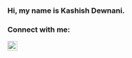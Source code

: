 ### Hi, my name is Kashish Dewnani.

### Connect with me:

[<img align="left" alt="Kashish Dewnani | LinkedIn" width="22px" src="https://cdn.jsdelivr.net/npm/simple-icons@v3/icons/linkedin.svg" />][linkedin]

<br />
<br />

[linkedin]: https://www.linkedin.com/in/kashish-dewnani-340a71177/

